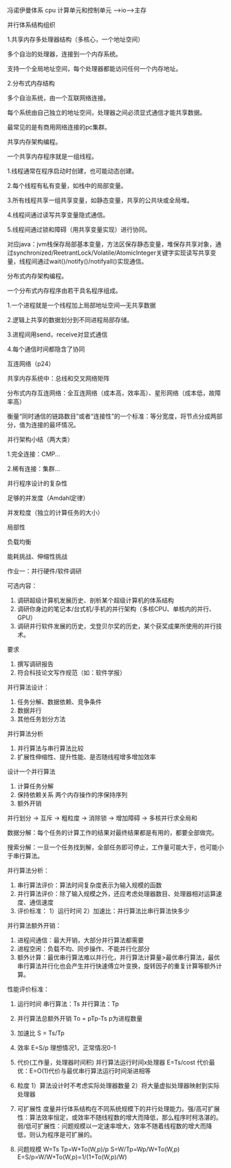 冯诺伊曼体系 cpu 计算单元和控制单元 —>io—>主存



并行体系结构组织

1.共享内存多处理器结构（多核心，一个地址空间）

多个自治的处理器，连接到一个内存系统。

支持一个全局地址空间，每个处理器都能访问任何一个内存地址。

2.分布式内存结构

多个自治系统，由一个互联网络连接。

每个系统由自己独立的地址空间，处理器之间必须显式通信才能共享数据。

最常见的是有商用网络连接的pc集群。



共享内存架构编程。

一个共享内存程序就是一组线程。

1.线程通常在程序启动时创建，也可能动态创建。

2.每个线程有私有变量，如栈中的局部变量。

3.所有线程共享一组共享变量，如静态变量，共享的公共块或全局堆。

4.线程间通过读写共享变量隐式通信。

5.线程间通过锁和障碍（用共享变量实现）进行协同。

对应java：jvm栈保存局部基本变量，方法区保存静态变量，堆保存共享对象，通过synchronized/ReetrantLock/Volatile/AtomicInteger关键字实现读写共享变量，线程间通过wait()/notify()/notifyall()实现通信。



分布式内存架构编程。

一个分布式内存程序由若干具名程序组成。

1.一个进程就是一个线程加上局部地址空间—无共享数据

2.逻辑上共享的数据划分到不同进程局部存储。

3.进程间用send，receive对显式通信

4.每个通信时间都隐含了协同



互连网络（p24）

共享内存系统中：总线和交叉网络矩阵

分布式内存互连网络：全互连网络（成本高，效率高）、星形网络（成本低，故障率高）

衡量“同时通信的链路数目”或者“连接性”的一个标准：等分宽度，将节点分成两部分，值为连接的最坏情况。



并行架构小结（两大类）

1.完全连接：CMP...

2.稀有连接：集群...



并行程序设计的复杂性

足够的并发度（Amdahl定律）

并发粒度（独立的计算任务的大小）

局部性

负载均衡



能耗挑战、伸缩性挑战



作业一：并行硬件/软件调研

可选内容：

1. 调研超级计算机发展历史、剖析某个超级计算机的体系结构 
2. 调研你身边的笔记本/台式机/手机的并行架构（多核CPU、单核内的并行、GPU）
3. 调研并行软件发展的历史，戈登贝尔奖的历史，某个获奖成果所使用的并行技术。

要求

1. 撰写调研报告
2. 符合科技论文写作规范（如：软件学报）



并行算法设计：

1. 任务分解、数据依赖、竞争条件
2. 数据并行
3. 其他任务划分方法

并行算法分析

1. 并行算法与串行算法比较
2. 扩展性伸缩性、提升性能、是否随线程增多增加效率



设计一个并行算法

1. 计算任务分解
2. 保持依赖关系  两个内存操作的序保持序列
3. 额外开销

并行划分 -> 互斥 -> 粗粒度 -> 消除锁 -> 增加障碍 -> 多核并行求全局和



数据分解：每个任务的计算工作的结果对最终结果都是有用的，都要全部做完。

搜索分解：一旦一个任务找到解，全部任务即可停止，工作量可能大于，也可能小于串行算法。



并行算法分析：

1. 串行算法评价：算法时间复杂度表示为输入规模的函数
2. 并行算法评价：除了输入规模之外，还应考虑处理器数目、处理器相对运算速度、通信速度
3. 评价标准： 1）运行时间  2）加速比：并行算法比串行算法快多少



并行算法额外开销：

1. 进程间通信：最大开销，大部分并行算法都需要
2. 进程空闲：负载不均、同步操作、不能并行化部分
3. 额外计算：最优串行算法难以并行化，并行算法计算量>最优串行算法，最优串行算法并行化也会产生并行快速傅立叶变换，旋转因子的重复计算等额外计算。




性能评价标准：

1. 运行时间 串行算法：Ts  并行算法：Tp
2. 并行算法总额外开销  To =  pTp-Ts  p为进程数量
3. 加速比 S = Ts/Tp



1. 效率  E=S/p 理想情况1，正常情况0-1
2. 代价(工作量，处理器时间积)  并行算法运行时间x处理器  E=Ts/cost 代价最优：E=O(1)代价与最优串行算法运行时间渐进相等
3. 粒度 1）算法设计时不考虑实际处理器数量 2）将大量虚拟处理器映射到实际处理器
4. 可扩展性 度量并行体系结构在不同系统规模下的并行处理能力。强/高可扩展性：算法效率恒定，或效率不随线程数的增大而降低，那么程序时柯洛湛的。弱/低可扩展性：问题规模以一定速率增大，效率不随着线程数的增大而降低，则认为程序是可扩展的。
5. 问题规模  W=Ts  Tp=W+To(W,p)/p  S=W/Tp=Wp/W+To(W,p)  E=S/p=W/W+To(W,p)=1/(1+To(W,p)/W)
